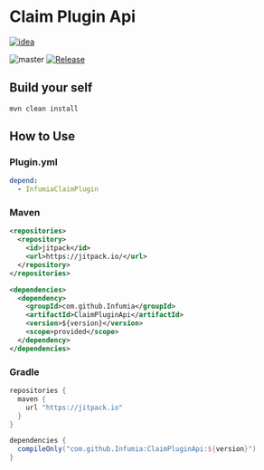 # Claim Plugin Api

[![idea](https://www.elegantobjects.org/intellij-idea.svg)](https://www.jetbrains.com/idea/)

![master](https://github.com/Infumia/ClaimPluginApi/workflows/build/badge.svg)
[![Release](https://jitpack.io/v/Infumia/ClaimPluginApi.svg)](https://jitpack.io/#Infumia/ClaimPluginApi)

## Build your self

`mvn clean install`

## How to Use

### Plugin.yml

```yml
depend:
  - InfumiaClaimPlugin
```

### Maven

```xml
<repositories>
  <repository>
    <id>jitpack</id>
    <url>https://jitpack.io/</url>
  </repository>
</repositories>
```

```xml
<dependencies>
  <dependency>
    <groupId>com.github.Infumia</groupId>
    <artifactId>ClaimPluginApi</artifactId>
    <version>${version}</version>
    <scope>provided</scope>
  </dependency>
</dependencies>
```

### Gradle

```groovy
repositories {
  maven {
    url "https://jitpack.io"
  }
}
```

```groovy
dependencies {
  compileOnly("com.github.Infumia:ClaimPluginApi:${version}")
}
```
